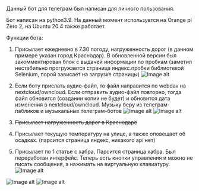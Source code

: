 Данный бот для телеграм был написан для личного пользования.

Бот написан на python3.9. На данный момент используется на Orange pi Zero 2, на Ubuntu 20.4 также работает. 

Функции бота:
1. Присылает ежедневно в 7.30 погоду, нагруженность дорог (в данном примере указан город Краснодар). В обновленной версии был закомментирован блок с выдачей информации по пробкам (заметил нестабильно прогружается страница яндекc.пробки библиотекой Selenium, порой зависает на загрузке страницы) 
![Image alt](https://github.com/vald112/vald112/blob/main/screenshots/2022-03-30_17-25.png)

2. Если боту прислать аудио-файл, то файл направится по webdav на nextcloud/owncloud. Если отправить аудио-файл повторно, тогда файл обновится (создании копии не будет) и обновится дата изменения в nextcloud/owncloud. Музыку беру из телеграм-пабликов и музыкальных телеграм-ботов
![Image alt](https://github.com/vald112/vald112/blob/main/screenshots/2022-03-30_17-51.png)
![Image alt](https://github.com/vald112/vald112/blob/main/screenshots/2022-03-30_17-56.png)

3. ~~Присылает нагруженность дорог в Краснодаре~~
5. Присылает текущую температуру на улице, а также оповещает об осадках. (парсится страница яндекс, никакого api нет)
6. Присылает по 1 статье с хабра. Парсится страница хабра. Был переработан интерфейс. Теперь есть кнопки управления и можно не писать сообщения, а нажимать на виртуальную клавиатуру.
![Image alt](https://github.com/vald112/vald112/blob/main/screenshots/2022-03-30_17-25_1.png)

![Image alt](https://github.com/vald112/vald112/blob/main/screenshots/2022-03-30_17-24.png)
![Image alt](https://github.com/vald112/vald112/blob/main/screenshots/2022-03-30_17-47.png)
